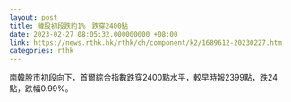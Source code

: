 ```yaml
---
layout: post
title: 韓股初段跌約1%　跌穿2400點
date: 2023-02-27 08:05:32.000000000 +08:00
link: https://news.rthk.hk/rthk/ch/component/k2/1689612-20230227.htm
categories: rthk
---
```


南韓股市初段向下，首爾綜合指數跌穿2400點水平，較早時報2399點，跌24點，跌幅0.99%。
